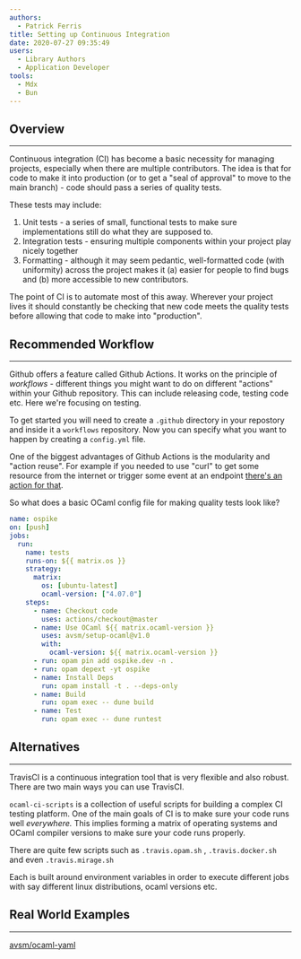 ```yaml
---
authors:
  - Patrick Ferris
title: Setting up Continuous Integration
date: 2020-07-27 09:35:49
users:
  - Library Authors
  - Application Developer
tools:
  - Mdx
  - Bun
---
```


## Overview

---

Continuous integration (CI) has become a basic necessity for managing projects, especially when there are multiple contributors. The idea is that for code to make it into production (or to get a "seal of approval" to move to the main branch) - code should pass a series of quality tests. 

These tests may include: 

1. Unit tests - a series of small, functional tests to make sure implementations still do what they are supposed to. 
2. Integration tests - ensuring multiple components within your project play nicely together 
3. Formatting - although it may seem pedantic, well-formatted code (with uniformity) across the project makes it (a) easier for people to find bugs and (b) more accessible to new contributors. 

The point of CI is to automate most of this away. Wherever your project lives it should constantly be checking that new code meets the quality tests before allowing that code to make into "production". 

## Recommended Workflow

---

Github offers a feature called Github Actions. It works on the principle of *workflows -* different things you might want to do on different "actions" within your Github repository. This can include releasing code, testing code etc. Here we're focusing on testing. 

To get started you will need to create a `.github` directory in your repostory and inside it a `workflows` repository. Now you can specify what you want to happen by creating a `config.yml` file. 

One of the biggest advantages of Github Actions is the modularity and "action reuse". For example if you needed to use "curl" to get some resource from the internet or trigger some event at an endpoint [there's an action for that](https://github.com/marketplace/actions/github-action-for-curl).

So what does a basic OCaml config file for making quality tests look like?

```yaml
name: ospike
on: [push]
jobs:
  run:
    name: tests
    runs-on: ${{ matrix.os }}
    strategy:
      matrix:
        os: [ubuntu-latest]
        ocaml-version: ["4.07.0"]
    steps:
      - name: Checkout code
        uses: actions/checkout@master
      - name: Use OCaml ${{ matrix.ocaml-version }}
        uses: avsm/setup-ocaml@v1.0
        with:
          ocaml-version: ${{ matrix.ocaml-version }}
      - run: opam pin add ospike.dev -n .
      - run: opam depext -yt ospike
      - name: Install Deps
        run: opam install -t . --deps-only
      - name: Build
        run: opam exec -- dune build
      - name: Test
        run: opam exec -- dune runtest
```

## Alternatives

---

TravisCI is a continuous integration tool that is very flexible and also robust. There are two main ways you can use TravisCI.

`ocaml-ci-scripts` is a collection of useful scripts for building a complex CI testing platform. One of the main goals of CI is to make sure your code runs well *everywhere.* This implies forming a matrix of operating systems and OCaml compiler versions to make sure your code runs properly. 

There are quite few scripts such as `.travis.opam.sh` ,  `.travis.docker.sh` and even `.travis.mirage.sh`

Each is built around environment variables in order to execute different jobs with say different linux distributions, ocaml versions etc. 

## Real World Examples

---

[avsm/ocaml-yaml](https://github.com/avsm/ocaml-yaml/blob/master/.github/workflows/test.yml)